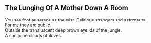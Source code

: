 The Lunging Of A Mother Down A Room
-----------------------------------
You see foot as serene as the mist. Delirious strangers and astronauts.  
For me they are public.  
Outside the transluscent deep brown eyelids of the jungle.  
A sanguine clouds of doves.  
